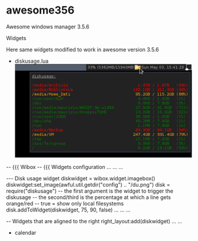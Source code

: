 # awesome356

Awesome windows manager 3.5.6 

Widgets 

Here same widgets modified to work in awesome version 3.5.6 

- diskusage.lua  
 ![diskusage ](https://github.com/msiagri/awesome356/blob/master/screenshots/Aw-356-diskusage.png?raw=true "diskusage widget awesome 3.5.6")
 
-- {{{ Wibox
-- {{{ Widgets configuration
...
...
...

  --- Disk usage widget
  diskwidget = wibox.widget.imagebox()
  diskwidget:set_image(awful.util.getdir("config") .. "/du.png")
  disk = require("diskusage")
  -- the first argument is the widget to trigger the diskusage
  -- the second/third is the percentage at which a line gets orange/red
  -- true = show only local filesystems
  disk.addToWidget(diskwidget, 75, 90, false)
...
...
...

-- Widgets that are aligned to the right
   right_layout:add(diskwidget)
...
...


- calendar 
